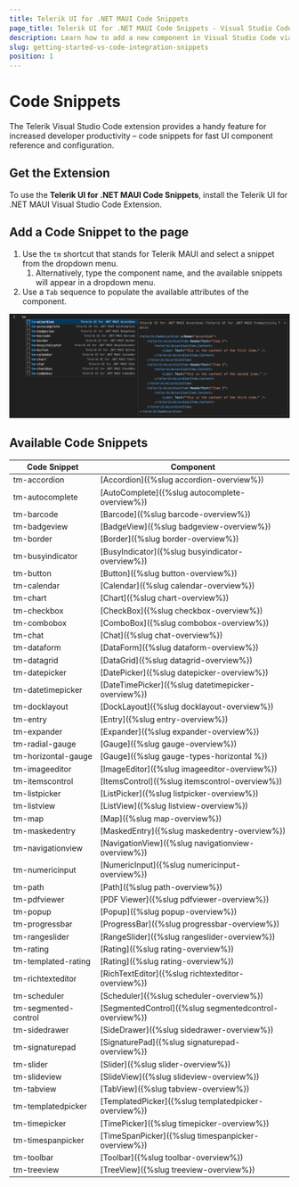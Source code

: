 ```yaml
---
title: Telerik UI for .NET MAUI Code Snippets
page_title: Telerik UI for .NET MAUI Code Snippets - Visual Studio Code Integration
description: Learn how to add a new component in Visual Studio Code via code snippet templates.
slug: getting-started-vs-code-integration-snippets
position: 1
---
```



# Code Snippets

The Telerik Visual Studio Code extension provides a handy feature for increased developer productivity – code snippets for fast UI component reference and configuration. 

## Get the Extension

To use the **Telerik UI for .NET MAUI Code Snippets**, install the Telerik UI for .NET MAUI Visual Studio Code Extension. 

## Add a Code Snippet to the page

1. Use the `tm` shortcut that stands for Telerik MAUI and select a snippet from the dropdown menu.
    1. Alternatively, type the component name, and the available snippets will appear in a dropdown menu. 
1. Use a `Tab` sequence to populate the available attributes of the component.

  ![Telerik UI for .NET MAUI VS Code snippets](./images/MauiSnippets.png)

## Available Code Snippets

| Code Snippet               | Component                                |
|----------------------------|------------------------------------------|
| tm-accordion               | [Accordion]({%slug accordion-overview%}) |
| tm-autocomplete            | [AutoComplete]({%slug autocomplete-overview%})     |
| tm-barcode                 | [Barcode]({%slug barcode-overview%}) |
| tm-badgeview               | [BadgeView]({%slug badgeview-overview%}) |
| tm-border                  | [Border]({%slug border-overview%}) |
| tm-busyindicator           | [BusyIndicator]({%slug busyindicator-overview%}) |
| tm-button                  | [Button]({%slug button-overview%})   |
| tm-calendar                | [Calendar]({%slug calendar-overview%})   |
| tm-chart                   | [Chart]({%slug chart-overview%}) |
| tm-checkbox                | [CheckBox]({%slug checkbox-overview%}) |
| tm-combobox                | [ComboBox]({%slug combobox-overview%}) |
| tm-chat                    | [Chat]({%slug chat-overview%})    |
| tm-dataform                | [DataForm]({%slug dataform-overview%}) |
| tm-datagrid                | [DataGrid]({%slug datagrid-overview%}) |
| tm-datepicker              | [DatePicker]({%slug datepicker-overview%}) |
| tm-datetimepicker          | [DateTimePicker]({%slug datetimepicker-overview%}) |
| tm-docklayout              | [DockLayout]({%slug docklayout-overview%}) |
| tm-entry                   | [Entry]({%slug entry-overview%}) |
| tm-expander                | [Expander]({%slug expander-overview%}) |
| tm-radial-gauge            | [Gauge]({%slug gauge-overview%}) |
| tm-horizontal-gauge        | [Gauge]({%slug gauge-types-horizontal %})       |
| tm-imageeditor             | [ImageEditor]({%slug imageeditor-overview%})       |
| tm-itemscontrol            | [ItemsControl]({%slug itemscontrol-overview%}) |
| tm-listpicker              | [ListPicker]({%slug listpicker-overview%}) |
| tm-listview                | [ListView]({%slug listview-overview%})       |
| tm-map                     | [Map]({%slug map-overview%}) |
| tm-maskedentry             | [MaskedEntry]({%slug maskedentry-overview%})       |
| tm-navigationview          | [NavigationView]({%slug navigationview-overview%}) |
| tm-numericinput            | [NumericInput]({%slug numericinput-overview%})           |
| tm-path                    | [Path]({%slug path-overview%})         |
| tm-pdfviewer               | [PDF Viewer]({%slug pdfviewer-overview%}) |
| tm-popup                   | [Popup]({%slug popup-overview%}) |
| tm-progressbar             | [ProgressBar]({%slug progressbar-overview%})           |
| tm-rangeslider             | [RangeSlider]({%slug rangeslider-overview%}) |
| tm-rating                  | [Rating]({%slug rating-overview%}) |
| tm-templated-rating        | [Rating]({%slug rating-overview%}) |
| tm-richtexteditor          | [RichTextEditor]({%slug richtexteditor-overview%}) |
| tm-scheduler               | [Scheduler]({%slug scheduler-overview%})   |
| tm-segmented-control       | [SegmentedControl]({%slug segmentedcontrol-overview%}) |
| tm-sidedrawer              | [SideDrawer]({%slug sidedrawer-overview%})       |
| tm-signaturepad            | [SignaturePad]({%slug signaturepad-overview%}) |
| tm-slider                  | [Slider]({%slug slider-overview%}) |
| tm-slideview               | [SlideView]({%slug slideview-overview%}) |
| tm-tabview                 | [TabView]({%slug tabview-overview%}) |
| tm-templatedpicker         | [TemplatedPicker]({%slug templatedpicker-overview%}) |
| tm-timepicker              | [TimePicker]({%slug timepicker-overview%}) |
| tm-timespanpicker          | [TimeSpanPicker]({%slug timespanpicker-overview%}) |
| tm-toolbar                 | [Toolbar]({%slug toolbar-overview%})         |
| tm-treeview                | [TreeView]({%slug treeview-overview%})   |
